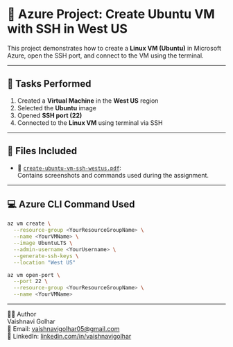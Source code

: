 # 📘 Azure Project: Create Ubuntu VM with SSH in West US

This project demonstrates how to create a **Linux VM (Ubuntu)** in Microsoft Azure, open the SSH port, and connect to the VM using the terminal.

---

## 📝 Tasks Performed

1. Created a **Virtual Machine** in the **West US** region
2. Selected the **Ubuntu** image
3. Opened **SSH port (22)**
4. Connected to the **Linux VM** using terminal via SSH

---

## 📂 Files Included

- 📄 [`create-ubuntu-vm-ssh-westus.pdf`](./create-ubuntu-vm-ssh-westus.pdf):  
  Contains screenshots and commands used during the assignment.

---

## 💻 Azure CLI Command Used

```bash
az vm create \
  --resource-group <YourResourceGroupName> \
  --name <YourVMName> \
  --image UbuntuLTS \
  --admin-username <YourUsername> \
  --generate-ssh-keys \
  --location "West US"

az vm open-port \
  --port 22 \
  --resource-group <YourResourceGroupName> \
  --name <YourVMName>
```

---

👩‍💻 Author  
Vaishnavi Golhar  
📧 Email: vaishnavigolhar05@gmail.com  
🔗 LinkedIn: [linkedin.com/in/vaishnavigolhar](https://www.linkedin.com/in/vaishnavigolhar)


